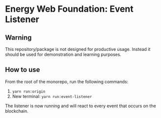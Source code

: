 # Energy Web Foundation: Event Listener

## Warning

This repository/package is not designed for productive usage. Instead it should be used for demonstration and learning purposes.

## How to use

From the root of the monorepo, run the following commands:
1. `yarn run:origin`
2. New terminal: `yarn run:event-listener`

The listener is now running and will react to every event that occurs on the blockchain.